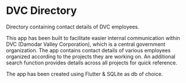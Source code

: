 # DVC Directory

Directory containing contact details of DVC employees.

This app has been built to facilitate easier internal communication within DVC (Damodar Valley Corporation), 
which is a central government organization.
The app contains contact details of various employees organized according to the projects they are working on.
An additional search function provides details across all projects for quick reference.

The app has been created using Flutter & SQLite as db of choice.
